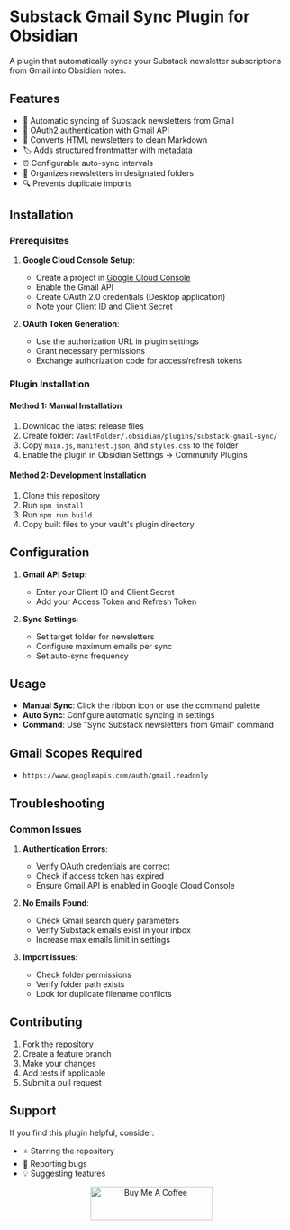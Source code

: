 # Substack Gmail Sync Plugin for Obsidian

A plugin that automatically syncs your Substack newsletter subscriptions from Gmail into Obsidian notes.

## Features

- 🔄 Automatic syncing of Substack newsletters from Gmail
- 📧 OAuth2 authentication with Gmail API
- 📝 Converts HTML newsletters to clean Markdown
- 🏷️ Adds structured frontmatter with metadata
- ⏰ Configurable auto-sync intervals
- 📁 Organizes newsletters in designated folders
- 🔍 Prevents duplicate imports

## Installation

### Prerequisites

1. **Google Cloud Console Setup**:
   - Create a project in [Google Cloud Console](https://console.cloud.google.com/)
   - Enable the Gmail API
   - Create OAuth 2.0 credentials (Desktop application)
   - Note your Client ID and Client Secret

2. **OAuth Token Generation**:
   - Use the authorization URL in plugin settings
   - Grant necessary permissions
   - Exchange authorization code for access/refresh tokens

### Plugin Installation

#### Method 1: Manual Installation

1. Download the latest release files
2. Create folder: `VaultFolder/.obsidian/plugins/substack-gmail-sync/`
3. Copy `main.js`, `manifest.json`, and `styles.css` to the folder
4. Enable the plugin in Obsidian Settings → Community Plugins

#### Method 2: Development Installation

1. Clone this repository
2. Run `npm install`
3. Run `npm run build`
4. Copy built files to your vault's plugin directory

## Configuration

1. **Gmail API Setup**:
   - Enter your Client ID and Client Secret
   - Add your Access Token and Refresh Token
   
2. **Sync Settings**:
   - Set target folder for newsletters
   - Configure maximum emails per sync
   - Set auto-sync frequency

## Usage

- **Manual Sync**: Click the ribbon icon or use the command palette
- **Auto Sync**: Configure automatic syncing in settings
- **Command**: Use "Sync Substack newsletters from Gmail" command

## Gmail Scopes Required

- `https://www.googleapis.com/auth/gmail.readonly`

## Troubleshooting

### Common Issues

1. **Authentication Errors**:
   - Verify OAuth credentials are correct
   - Check if access token has expired
   - Ensure Gmail API is enabled in Google Cloud Console

2. **No Emails Found**:
   - Check Gmail search query parameters
   - Verify Substack emails exist in your inbox
   - Increase max emails limit in settings

3. **Import Issues**:
   - Check folder permissions
   - Verify folder path exists
   - Look for duplicate filename conflicts

## Contributing

1. Fork the repository
2. Create a feature branch
3. Make your changes
4. Add tests if applicable
5. Submit a pull request

## Support

If you find this plugin helpful, consider:
- ⭐ Starring the repository
- 🐛 Reporting bugs
- 💡 Suggesting features

<p align="center">
  <a href="https://www.buymeacoffee.com/prolixor" target="_blank">
    <img src="https://cdn.buymeacoffee.com/buttons/v2/default-blue.png"
         alt="Buy Me A Coffee"
         style="height: 60px !important;width: 217px !important;" />
  </a>
</p>
